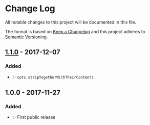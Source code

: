 # Change Log

All notable changes to this project will be documented in this file.

The format is based on [Keep a Changelog](http://keepachangelog.com/)
and this project adheres to [Semantic Versioning](http://semver.org/).

## [1.1.0] - 2017-12-07
### Added
- ✨ `opts.stripTogetherWithTheirContents`

## 1.0.0 - 2017-11-27
### Added
- ✨ First public release

[1.1.0]: https://github.com/codsen/string-strip-html/compare/v1.0.1...v1.1.0
